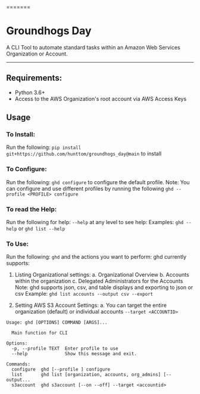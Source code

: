 =======
# Groundhogs Day
A CLI Tool to automate standard tasks within an Amazon Web Services Organization or Account.

---


## Requirements:

* Python 3.6+
* Access to the AWS Organization's root account via AWS Access Keys

## Usage

### To Install:
  Run the following: `pip install git+https://github.com/hunttom/groundhogs_day@main` to install

### To Configure:
  Run the following: `ghd configure` to configure the default profile.
  Note: You can configure and use different profiles by running the following `ghd --profile <PROFILE> configure`

### To read the Help:
  Run the following for help: `--help` at any level to see help: 
  Examples: `ghd --help` or `ghd list --help`

### To Use:
  Run the following: `ghd` and the actions you want to perform:
  ghd currently supports:
  1. Listing Organizational settings:
    a. Organizational Overview
    b. Accounts within the organization
    c. Delegated Administrators for the Accounts
    Note: ghd supports json, csv, and table displays and exporting to json or csv
    Example: `ghd list accounts --output csv --export`

  2. Setting AWS S3 Account Settings:
      a. You can target the entire organization (default) or individual accounts `--target <ACCOUNTID>`


```
Usage: ghd [OPTIONS] COMMAND [ARGS]...

  Main function for CLI

Options:
  -p, --profile TEXT  Enter profile to use
  --help              Show this message and exit.

Commands:
  configure  ghd [--profile ] configure
  list       ghd list [organization, accounts, org_admins] [--output...
  s3account  ghd s3account [--on --off] --target <accountid>
```


